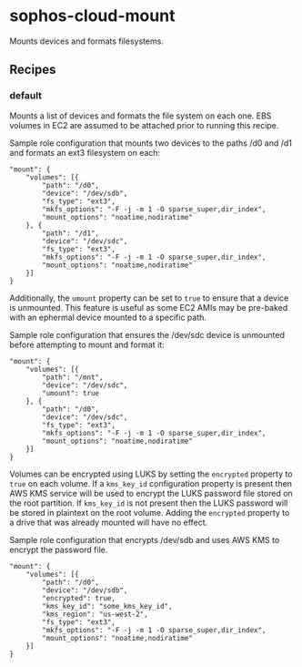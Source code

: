 sophos-cloud-mount
==================

Mounts devices and formats filesystems.


Recipes
-------

### default

Mounts a list of devices and formats the file system on each one.  EBS volumes 
in EC2 are assumed to be attached prior to running this recipe.  

Sample role configuration that mounts two devices to the paths /d0 and /d1 and 
formats an ext3 filesystem on each:
	
	"mount": {
		"volumes": [{
			"path": "/d0",
			"device": "/dev/sdb",
			"fs_type": "ext3",
            "mkfs_options": "-F -j -m 1 -O sparse_super,dir_index",
            "mount_options": "noatime,nodiratime"
		}, {
			"path": "/d1",
			"device": "/dev/sdc",
			"fs_type": "ext3",
            "mkfs_options": "-F -j -m 1 -O sparse_super,dir_index",
            "mount_options": "noatime,nodiratime"
		}]
	}
	
Additionally, the `umount` property can be set to `true` to ensure that a 
device is unmounted.  This feature is useful as some EC2 AMIs may be pre-baked 
with an ephermal device mounted to a specific path.

Sample role configuration that ensures the /dev/sdc device is unmounted before 
attempting to mount and format it:

	"mount": {
		"volumes": [{
			"path": "/mnt",
			"device": "/dev/sdc",
			"umount": true
		}, {
			"path": "/d0",
			"device": "/dev/sdc",
			"fs_type": "ext3",
            "mkfs_options": "-F -j -m 1 -O sparse_super,dir_index",
            "mount_options": "noatime,nodiratime"
		}]
	}
	
Volumes can be encrypted using LUKS by setting the `encrypted` property to 
`true` on each volume.  If a `kms_key_id` configuration property is present 
then AWS KMS service will be used to encrypt the LUKS password file stored on 
the root partition.  If `kms_key_id` is not present then the LUKS password will 
be stored in plaintext on the root volume.  Adding the `encrypted` property to 
a drive that was already mounted will have no effect.

Sample role configuration that encrypts /dev/sdb and uses AWS KMS to encrypt 
the password file.

	"mount": {
		"volumes": [{
			"path": "/d0",
			"device": "/dev/sdb",
			"encrypted": true,
			"kms_key_id": "some_kms_key_id",
			"kms_region": "us-west-2",
			"fs_type": "ext3",
            "mkfs_options": "-F -j -m 1 -O sparse_super,dir_index",
            "mount_options": "noatime,nodiratime"
		}]
	}
	